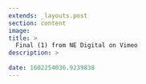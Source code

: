 ```yaml
--- 
extends: _layouts.post 
section: content 
image:  
title: > 
  Final (1) from NE Digital on Vimeo 
description: > 
   
date: 1602254036.9239838 
--- 
```

